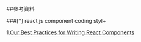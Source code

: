 ##參考資料

###[*] react js component coding styl+

1.[Our Best Practices for Writing React Components](https://medium.com/code-life/our-best-practices-for-writing-react-components-dec3eb5c3fc8#.5tsh3gl58)
